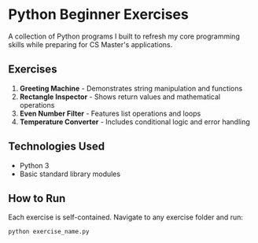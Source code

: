 # Python Beginner Exercises 

A collection of Python programs I built to refresh my core programming skills while preparing for CS Master's applications.

##  Exercises

1. **Greeting Machine** - Demonstrates string manipulation and functions
2. **Rectangle Inspector** - Shows return values and mathematical operations  
3. **Even Number Filter** - Features list operations and loops
4. **Temperature Converter** - Includes conditional logic and error handling

##  Technologies Used

- Python 3
- Basic standard library modules

##  How to Run

Each exercise is self-contained. Navigate to any exercise folder and run:

```bash
python exercise_name.py
